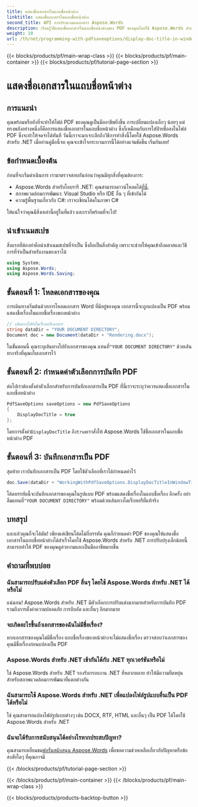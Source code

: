 ```yaml
---
title: แสดงชื่อเอกสารในแถบชื่อหน้าต่าง
linktitle: แสดงชื่อเอกสารในแถบชื่อหน้าต่าง
second_title: API การประมวลผลเอกสาร Aspose.Words
description: เรียนรู้วิธีแสดงชื่อเอกสารในแถบชื่อหน้าต่างของ PDF ของคุณโดยใช้ Aspose.Words สำหรับ .NET ด้วยคู่มือทีละขั้นตอนนี้
weight: 10
url: /th/net/programming-with-pdfsaveoptions/display-doc-title-in-window-titlebar/
---
```


{{< blocks/products/pf/main-wrap-class >}}
{{< blocks/products/pf/main-container >}}
{{< blocks/products/pf/tutorial-page-section >}}

# แสดงชื่อเอกสารในแถบชื่อหน้าต่าง

## การแนะนำ

คุณพร้อมหรือยังที่จะทำให้ไฟล์ PDF ของคุณดูเป็นมืออาชีพยิ่งขึ้น การเปลี่ยนแปลงเล็กๆ น้อยๆ แต่ทรงพลังอย่างหนึ่งก็คือการแสดงชื่อเอกสารในแถบชื่อหน้าต่าง ซึ่งก็เหมือนกับการใส่ป้ายชื่อลงในไฟล์ PDF ซึ่งจะทำให้จดจำได้ทันที วันนี้เราจะมาเจาะลึกถึงวิธีการทำสิ่งนี้โดยใช้ Aspose.Words สำหรับ .NET เมื่ออ่านคู่มือนี้จบ คุณจะเข้าใจกระบวนการนี้ได้อย่างแจ่มชัดขึ้น เริ่มกันเลย!

## ข้อกำหนดเบื้องต้น

ก่อนที่จะเริ่มดำเนินการ เรามาตรวจสอบกันก่อนว่าคุณมีทุกสิ่งที่คุณต้องการ:

-  Aspose.Words สำหรับไลบรารี .NET: คุณสามารถดาวน์โหลดได้[ที่นี่](https://releases.aspose.com/words/net/).
- สภาพแวดล้อมการพัฒนา: Visual Studio หรือ IDE อื่น ๆ ที่เข้ากันได้
- ความรู้พื้นฐานเกี่ยวกับ C#: เราจะเขียนโค้ดในภาษา C#

ให้แน่ใจว่าคุณมีสิ่งเหล่านี้อยู่ในที่แล้ว และเราก็พร้อมที่จะไป!

## นำเข้าเนมสเปซ

สิ่งแรกที่ต้องทำคือนำเข้าเนมสเปซที่จำเป็น ซึ่งถือเป็นสิ่งสำคัญ เพราะจะช่วยให้คุณเข้าถึงคลาสและวิธีการที่จำเป็นสำหรับงานของเราได้

```csharp
using System;
using Aspose.Words;
using Aspose.Words.Saving;
```

## ขั้นตอนที่ 1: โหลดเอกสารของคุณ

การเดินทางเริ่มต้นด้วยการโหลดเอกสาร Word ที่มีอยู่ของคุณ เอกสารนี้จะถูกแปลงเป็น PDF พร้อมแสดงชื่อเรื่องในแถบชื่อเรื่องของหน้าต่าง

```csharp
// เส้นทางไปยังไดเร็กทอรีเอกสาร
string dataDir = "YOUR DOCUMENT DIRECTORY";
Document doc = new Document(dataDir + "Rendering.docx");
```

 ในขั้นตอนนี้ คุณระบุเส้นทางไปยังเอกสารของคุณ แทนที่`"YOUR DOCUMENT DIRECTORY"` ด้วยเส้นทางจริงที่คุณเก็บเอกสารไว้

## ขั้นตอนที่ 2: กำหนดค่าตัวเลือกการบันทึก PDF

ต่อไปเราต้องตั้งค่าตัวเลือกสำหรับการบันทึกเอกสารเป็น PDF ที่นี่เราจะระบุว่าควรแสดงชื่อเอกสารในแถบชื่อหน้าต่าง

```csharp
PdfSaveOptions saveOptions = new PdfSaveOptions
{
    DisplayDocTitle = true
};
```

 โดยการตั้งค่า`DisplayDocTitle` ถึง`true`เราสั่งให้ Aspose.Words ใช้ชื่อเอกสารในแถบชื่อหน้าต่าง PDF

## ขั้นตอนที่ 3: บันทึกเอกสารเป็น PDF

สุดท้าย เราบันทึกเอกสารเป็น PDF โดยใช้ตัวเลือกที่เราได้กำหนดค่าไว้

```csharp
doc.Save(dataDir + "WorkingWithPdfSaveOptions.DisplayDocTitleInWindowTitlebar.pdf", saveOptions);
```

โค้ดบรรทัดนี้จะบันทึกเอกสารของคุณในรูปแบบ PDF พร้อมแสดงชื่อเรื่องในแถบชื่อเรื่อง อีกครั้ง อย่าลืมแทนที่`"YOUR DOCUMENT DIRECTORY"` พร้อมด้วยเส้นทางไดเร็กทอรีที่แท้จริง

## บทสรุป

และแล้วคุณก็จะได้มัน! เพียงแค่เขียนโค้ดไม่กี่บรรทัด คุณก็กำหนดค่า PDF ของคุณให้แสดงชื่อเอกสารในแถบชื่อหน้าต่างได้สำเร็จโดยใช้ Aspose.Words สำหรับ .NET การปรับปรุงเล็กน้อยนี้สามารถทำให้ PDF ของคุณดูสวยงามและเป็นมืออาชีพมากขึ้น

## คำถามที่พบบ่อย

### ฉันสามารถปรับแต่งตัวเลือก PDF อื่นๆ โดยใช้ Aspose.Words สำหรับ .NET ได้หรือไม่
แน่นอน! Aspose.Words สำหรับ .NET มีตัวเลือกการปรับแต่งมากมายสำหรับการบันทึก PDF รวมถึงการตั้งค่าความปลอดภัย การบีบอัด และอื่นๆ อีกมากมาย

### จะเกิดอะไรขึ้นถ้าเอกสารของฉันไม่มีชื่อเรื่อง?
หากเอกสารของคุณไม่มีชื่อเรื่อง แถบชื่อเรื่องของหน้าต่างจะไม่แสดงชื่อเรื่อง ตรวจสอบว่าเอกสารของคุณมีชื่อเรื่องก่อนแปลงเป็น PDF

### Aspose.Words สำหรับ .NET เข้ากันได้กับ .NET ทุกเวอร์ชันหรือไม่
ใช่ Aspose.Words สำหรับ .NET รองรับกรอบงาน .NET ที่หลากหลาย ทำให้มีความยืดหยุ่นสำหรับสภาพแวดล้อมการพัฒนาที่แตกต่างกัน

### ฉันสามารถใช้ Aspose.Words สำหรับ .NET เพื่อแปลงไฟล์รูปแบบอื่นเป็น PDF ได้หรือไม่
ใช่ คุณสามารถแปลงไฟล์รูปแบบต่างๆ เช่น DOCX, RTF, HTML และอื่นๆ เป็น PDF ได้โดยใช้ Aspose.Words สำหรับ .NET

### ฉันจะได้รับการสนับสนุนได้อย่างไรหากประสบปัญหา?
 คุณสามารถเยี่ยมชม[ฟอรั่มสนับสนุน Aspose.Words](https://forum.aspose.com/c/words/8) เพื่อขอความช่วยเหลือเกี่ยวกับปัญหาหรือข้อสงสัยใดๆ ที่คุณอาจมี

{{< /blocks/products/pf/tutorial-page-section >}}

{{< /blocks/products/pf/main-container >}}
{{< /blocks/products/pf/main-wrap-class >}}

{{< blocks/products/products-backtop-button >}}
